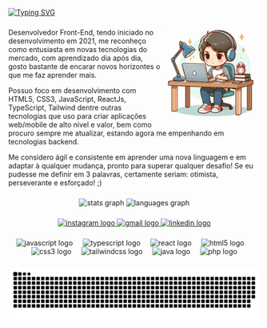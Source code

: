 [![Typing SVG](https://readme-typing-svg.demolab.com?font=Roboto&size=30&pause=1000&color=643CB8&width=435&lines=Ol%C3%A1%2C+eu+sou+Marcelo+Henrique+%F0%9F%98%9C)](https://git.io/typing-svg)

<img align="right" src="./src/OIG2.LuKU.LAa_ocXYT.jpg" alt="logo Cartoon" width="200"/>

###

<p align="left">Desenvolvedor Front-End, tendo iniciado no desenvolvimento em 2021, me reconheço como entusiasta em novas tecnologias do mercado, com aprendizado dia após dia, gosto bastante de encarar novos horizontes o que me faz aprender mais.

Possuo foco em desenvolvimento com HTML5, CSS3, JavaScript, ReactJs, TypeScript, Tailwind dentre outras tecnologias que uso para criar aplicações web/mobile de alto nível e valor, bem como procuro sempre me atualizar, estando agora me empenhando em tecnologias backend.

Me considero ágil e consistente em aprender uma nova linguagem e em adaptar à qualquer mudança, pronto para superar qualquer desafio!
Se eu pudesse me definir em 3 palavras, certamente seriam: otimista, perseverante e esforçado! ;)</p>

###

<div align="center">
  <img src="https://github-readme-stats.vercel.app/api?username=Marcelo-Henrique-dev&hide_title=false&hide_rank=false&show_icons=true&include_all_commits=true&count_private=true&disable_animations=false&theme=dracula&locale=en&hide_border=false" height="150" alt="stats graph"  />
  <img src="https://github-readme-stats.vercel.app/api/top-langs?username=Marcelo-Henrique-dev&locale=en&hide_title=false&layout=compact&card_width=320&langs_count=5&theme=dracula&hide_border=false" height="150" alt="languages graph"  />
</div>

###

<div align="center">
  <a href="https://www.instagram.com/m4rc3l0_h3nr1qu3/" target="_blank">
    <img src="https://img.shields.io/static/v1?message=Instagram&logo=instagram&label=&color=E4405F&logoColor=white&labelColor=&style=for-the-badge" height="35" alt="instagram logo"  />
  </a>
  <a href="mailto:dvmarcelohenrique@gmail.com" target="_blank">
    <img src="https://img.shields.io/static/v1?message=Gmail&logo=gmail&label=&color=D14836&logoColor=white&labelColor=&style=for-the-badge" height="35" alt="gmail logo"  />
  </a>
  <a href="https://www.linkedin.com/in/marcelo-henrique-0a299019a/" target="_blank">
    <img src="https://img.shields.io/static/v1?message=LinkedIn&logo=linkedin&label=&color=0077B5&logoColor=white&labelColor=&style=for-the-badge" height="35" alt="linkedin logo"  />
  </a>
</div>

###

<div align="center">
  <img src="https://cdn.jsdelivr.net/gh/devicons/devicon/icons/javascript/javascript-original.svg" height="30" alt="javascript logo"  />
  <img width="12" />
  <img src="https://cdn.jsdelivr.net/gh/devicons/devicon/icons/typescript/typescript-original.svg" height="30" alt="typescript logo"  />
  <img width="12" />
  <img src="https://cdn.jsdelivr.net/gh/devicons/devicon/icons/react/react-original.svg" height="30" alt="react logo"  />
  <img width="12" />
  <img src="https://cdn.jsdelivr.net/gh/devicons/devicon/icons/html5/html5-original.svg" height="30" alt="html5 logo"  />
  <img width="12" />
  <img src="https://cdn.jsdelivr.net/gh/devicons/devicon/icons/css3/css3-original.svg" height="30" alt="css3 logo"  />
  <img width="12" />
  <img src="https://cdn.jsdelivr.net/gh/devicons/devicon/icons/tailwindcss/tailwindcss-original-wordmark.svg" height="30" alt="tailwindcss logo"  />
  <img width="12" />
  <img src="https://cdn.jsdelivr.net/gh/devicons/devicon/icons/java/java-original.svg" height="30" alt="java logo"  />
  <img width="12" />
  <img src="https://cdn.jsdelivr.net/gh/devicons/devicon/icons/php/php-original.svg" height="30" alt="php logo"  />
</div>


###

<picture align="center">
  <source media="(prefers-color-scheme: dark)" srcset="https://raw.githubusercontent.com/Marcelo-Henrique-dev/Marcelo-Henrique-dev/output/github-contribution-grid-snake-dark.svg">
  <source media="(prefers-color-scheme: light)" srcset="https://raw.githubusercontent.com/Marcelo-Henrique-dev/Marcelo-Henrique-dev/output/github-contribution-grid-snake-dark.svg">
  <img align="center" alt="github contribution grid snake animation" src="https://raw.githubusercontent.com/Marcelo-Henrique-dev/Marcelo-Henrique-dev/output/github-contribution-grid-snake.svg">
</picture>

<br clear="both">


###
